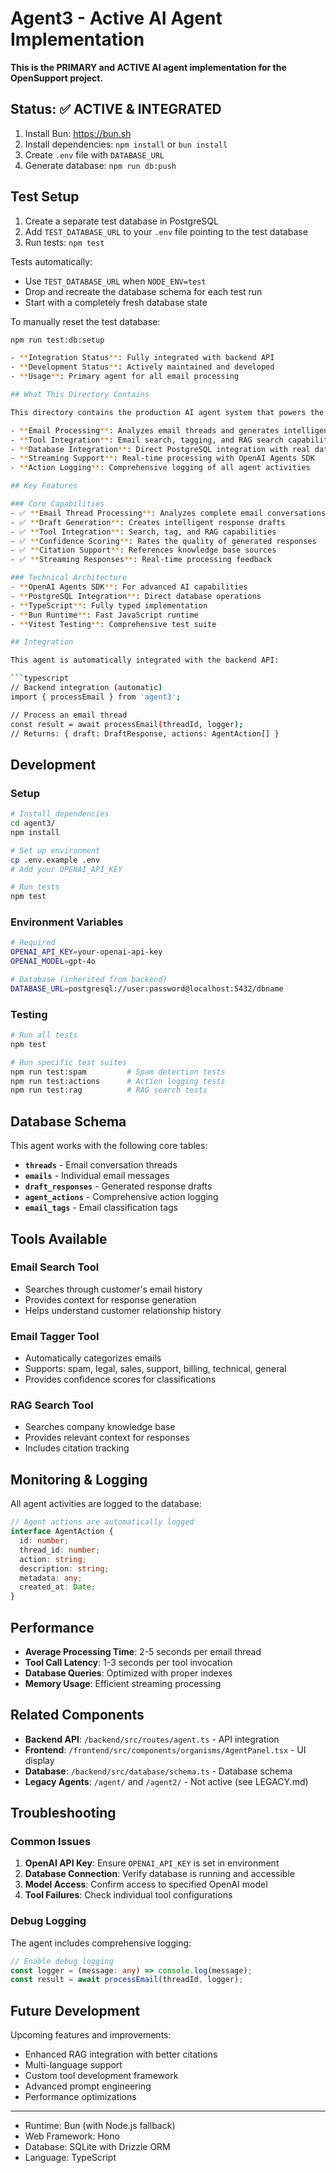 # Agent3 - Active AI Agent Implementation

**This is the PRIMARY and ACTIVE AI agent implementation for the OpenSupport project.**

## Status: ✅ ACTIVE & INTEGRATED

1. Install Bun: https://bun.sh
2. Install dependencies: `npm install` or `bun install`
3. Create `.env` file with `DATABASE_URL`
4. Generate database: `npm run db:push`

## Test Setup

1. Create a separate test database in PostgreSQL
2. Add `TEST_DATABASE_URL` to your `.env` file pointing to the test database
3. Run tests: `npm test`

Tests automatically:

- Use `TEST_DATABASE_URL` when `NODE_ENV=test`
- Drop and recreate the database schema for each test run
- Start with a completely fresh database state

To manually reset the test database:

````bash
npm run test:db:setup

- **Integration Status**: Fully integrated with backend API
- **Development Status**: Actively maintained and developed
- **Usage**: Primary agent for all email processing

## What This Directory Contains

This directory contains the production AI agent system that powers the OpenSupport platform:

- **Email Processing**: Analyzes email threads and generates intelligent responses
- **Tool Integration**: Email search, tagging, and RAG search capabilities
- **Database Integration**: Direct PostgreSQL integration with real data
- **Streaming Support**: Real-time processing with OpenAI Agents SDK
- **Action Logging**: Comprehensive logging of all agent activities

## Key Features

### Core Capabilities
- ✅ **Email Thread Processing**: Analyzes complete email conversations
- ✅ **Draft Generation**: Creates intelligent response drafts
- ✅ **Tool Integration**: Search, tag, and RAG capabilities
- ✅ **Confidence Scoring**: Rates the quality of generated responses
- ✅ **Citation Support**: References knowledge base sources
- ✅ **Streaming Responses**: Real-time processing feedback

### Technical Architecture
- **OpenAI Agents SDK**: For advanced AI capabilities
- **PostgreSQL Integration**: Direct database operations
- **TypeScript**: Fully typed implementation
- **Bun Runtime**: Fast JavaScript runtime
- **Vitest Testing**: Comprehensive test suite

## Integration

This agent is automatically integrated with the backend API:

```typescript
// Backend integration (automatic)
import { processEmail } from 'agent3';

// Process an email thread
const result = await processEmail(threadId, logger);
// Returns: { draft: DraftResponse, actions: AgentAction[] }
````

## Development

### Setup

```bash
# Install dependencies
cd agent3/
npm install

# Set up environment
cp .env.example .env
# Add your OPENAI_API_KEY

# Run tests
npm test
```

### Environment Variables

```bash
# Required
OPENAI_API_KEY=your-openai-api-key
OPENAI_MODEL=gpt-4o

# Database (inherited from backend)
DATABASE_URL=postgresql://user:password@localhost:5432/dbname
```

### Testing

```bash
# Run all tests
npm test

# Run specific test suites
npm run test:spam         # Spam detection tests
npm run test:actions      # Action logging tests
npm run test:rag          # RAG search tests
```

## Database Schema

This agent works with the following core tables:

- **`threads`** - Email conversation threads
- **`emails`** - Individual email messages
- **`draft_responses`** - Generated response drafts
- **`agent_actions`** - Comprehensive action logging
- **`email_tags`** - Email classification tags

## Tools Available

### Email Search Tool

- Searches through customer's email history
- Provides context for response generation
- Helps understand customer relationship history

### Email Tagger Tool

- Automatically categorizes emails
- Supports: spam, legal, sales, support, billing, technical, general
- Provides confidence scores for classifications

### RAG Search Tool

- Searches company knowledge base
- Provides relevant context for responses
- Includes citation tracking

## Monitoring & Logging

All agent activities are logged to the database:

```typescript
// Agent actions are automatically logged
interface AgentAction {
  id: number;
  thread_id: number;
  action: string;
  description: string;
  metadata: any;
  created_at: Date;
}
```

## Performance

- **Average Processing Time**: 2-5 seconds per email thread
- **Tool Call Latency**: 1-3 seconds per tool invocation
- **Database Queries**: Optimized with proper indexes
- **Memory Usage**: Efficient streaming processing

## Related Components

- **Backend API**: `/backend/src/routes/agent.ts` - API integration
- **Frontend**: `/frontend/src/components/organisms/AgentPanel.tsx` - UI display
- **Database**: `/backend/src/database/schema.ts` - Database schema
- **Legacy Agents**: `/agent/` and `/agent2/` - Not active (see LEGACY.md)

## Troubleshooting

### Common Issues

1. **OpenAI API Key**: Ensure `OPENAI_API_KEY` is set in environment
2. **Database Connection**: Verify database is running and accessible
3. **Model Access**: Confirm access to specified OpenAI model
4. **Tool Failures**: Check individual tool configurations

### Debug Logging

The agent includes comprehensive logging:

```typescript
// Enable debug logging
const logger = (message: any) => console.log(message);
const result = await processEmail(threadId, logger);
```

## Future Development

Upcoming features and improvements:

- Enhanced RAG integration with better citations
- Multi-language support
- Custom tool development framework
- Advanced prompt engineering
- Performance optimizations

---

- Runtime: Bun (with Node.js fallback)
- Web Framework: Hono
- Database: SQLite with Drizzle ORM
- Language: TypeScript
